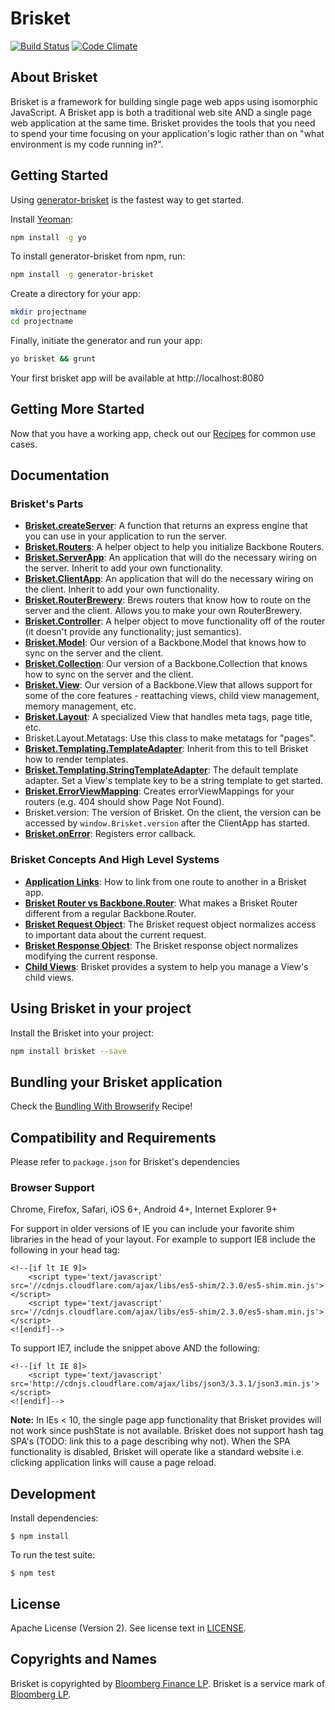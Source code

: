 Brisket
=====
[![Build Status](https://travis-ci.org/bloomberg/brisket.svg?branch=master)](https://travis-ci.org/bloomberg/brisket) [![Code Climate](https://codeclimate.com/github/bloomberg/brisket/badges/gpa.svg)](https://codeclimate.com/github/bloomberg/brisket)

## About Brisket
Brisket is a framework for building single page web apps using isomorphic JavaScript. A Brisket app is both a traditional web site AND a single page web application at the same time. Brisket provides the tools that you need to spend your time focusing on your application's logic rather than on "what environment is my code running in?".

## Getting Started
Using [generator-brisket](https://github.com/wawjr3d/generator-brisket) is the fastest way to get started.

Install [Yeoman](http://yeoman.io):

```bash
npm install -g yo
```

To install generator-brisket from npm, run:

```bash
npm install -g generator-brisket
```

Create a directory for your app:

```bash
mkdir projectname
cd projectname
```

Finally, initiate the generator and run your app:

```bash
yo brisket && grunt
```

Your first brisket app will be available at http://localhost:8080

## Getting More Started
Now that you have a working app, check out our [Recipes](docs/recipes/README.md) for common use cases.

## Documentation

### Brisket's Parts
* [**Brisket.createServer**](docs/brisket.createserver.md): A function that returns an express engine that you can use in your application to run the server.
* [**Brisket.Routers**](docs/brisket.routers.md): A helper object to help you initialize Backbone Routers.
* [**Brisket.ServerApp**](docs/brisket.serverapp.md): An application that will do the necessary wiring on the server. Inherit to add your own functionality.
* [**Brisket.ClientApp**](docs/brisket.clientapp.md): An application that will do the necessary wiring on the client. Inherit to add your own functionality.
* [**Brisket.RouterBrewery**](docs/brisket.routerbrewery.md): Brews routers that know how to route on the server and the client. Allows you to make your own RouterBrewery.
* [**Brisket.Controller**](docs/brisket.controller.md): A helper object to move functionality off of the router (it doesn't provide any functionality; just semantics).
* [**Brisket.Model**](docs/brisket.model.md): Our version of a Backbone.Model that knows how to sync on the server and the client.
* [**Brisket.Collection**](docs/brisket.collection.md): Our version of a Backbone.Collection that knows how to sync on the server and the client.
* [**Brisket.View**](docs/brisket.view.md): Our version of a Backbone.View that allows support for some of the core features - reattaching views, child view management, memory management, etc.
* [**Brisket.Layout**](docs/brisket.layout.md): A specialized View that handles meta tags, page title, etc.
* Brisket.Layout.Metatags: Use this class to make metatags for "pages".
* [**Brisket.Templating.TemplateAdapter**](docs/brisket.templating.templateadapter.md): Inherit from this to tell Brisket how to render templates.
* [**Brisket.Templating.StringTemplateAdapter**](docs/brisket.templating.stringtemplateadapter.md): The default template adapter. Set a View's template key to be a string template to get started.
* [**Brisket.ErrorViewMapping**](docs/brisket.errorviewmapping.md): Creates errorViewMappings for your routers (e.g. 404 should show Page Not Found).
* Brisket.version: The version of Brisket. On the client, the version can be accessed by `window.Brisket.version` after the ClientApp has started.
* [**Brisket.onError**](docs/brisket.onerror.md): Registers error callback.

### Brisket Concepts And High Level Systems
* [**Application Links**](docs/brisket.applicationlinks.md): How to link from one route to another in a Brisket app.
* [**Brisket Router vs Backbone.Router**](docs/brisket.router.md): What makes a Brisket Router different from a regular Backbone.Router.
* [**Brisket Request Object**](docs/brisket.requestobject.md): The Brisket request object normalizes access to important data about the current request.
* [**Brisket Response Object**](docs/brisket.responseobject.md): The Brisket response object normalizes modifying the current response.
* [**Child Views**](docs/brisket.childviews.md): Brisket provides a system to help you manage a View's child views.

## Using Brisket in your project

Install the Brisket into your project:

```bash
npm install brisket --save
```

## Bundling your Brisket application
Check the [Bundling With Browserify](/docs/recipes/bundling-with-browserify.md) Recipe!

## Compatibility and Requirements

Please refer to `package.json` for Brisket's dependencies


### Browser Support
Chrome, Firefox, Safari, iOS 6+, Android 4+, Internet Explorer 9+

For support in older versions of IE you can include your favorite shim libraries in the head of your layout. For example to support IE8 include the following in your head tag:

```headtag
<!--[if lt IE 9]>
    <script type='text/javascript' src='//cdnjs.cloudflare.com/ajax/libs/es5-shim/2.3.0/es5-shim.min.js'></script>
    <script type='text/javascript' src='//cdnjs.cloudflare.com/ajax/libs/es5-shim/2.3.0/es5-sham.min.js'></script>
<![endif]-->
```

To support IE7, include the snippet above AND the following:

```headtag
<!--[if lt IE 8]>
    <script type='text/javascript' src='http://cdnjs.cloudflare.com/ajax/libs/json3/3.3.1/json3.min.js'></script>
<![endif]-->
```

**Note:** In IEs < 10, the single page app functionality that Brisket provides will not work since pushState is not available. Brisket does not support hash tag SPA's (TODO: link this to a page describing why not). When the SPA functionality is disabled, Brisket will operate like a standard website i.e. clicking application links will cause a page reload.

## Development

Install dependencies:
```shell
$ npm install
```

To run the test suite:
```shell
$ npm test
```

## License
Apache License (Version 2). See license text in [LICENSE](LICENSE).

## Copyrights and Names
Brisket is copyrighted by [Bloomberg Finance LP](http://bloomberg.com). Brisket is a service mark of [Bloomberg LP](http://bloomberg.com).
